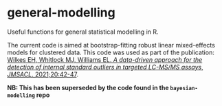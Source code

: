 # general-modelling
Useful functions for general statistical modelling in R.

The current code is aimed at bootstrap-fitting robust linear mixed-effects models for clustered data. This code was used as part of the publication: [Wilkes EH, Whitlock MJ, Williams EL. *A data-driven approach for the detection of internal standard outliers in targeted LC-MS/MS assays*, *JMSACL*. 2021;20:42-47](https://pubmed.ncbi.nlm.nih.gov/34820670/).

**NB: This has been superseded by the code found in the `bayesian-modelling` repo**
